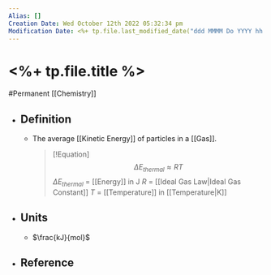 ```yaml
---
Alias: []
Creation Date: Wed October 12th 2022 05:32:34 pm 
Modification Date: <%+ tp.file.last_modified_date("ddd MMMM Do YYYY hh:mm:ss a") %>
---
```

# <%+ tp.file.title %>
#Permanent [[Chemistry]]

- ## Definition
	- The average [[Kinetic Energy]] of particles in a [[Gas]].
	  > [!Equation]
	  > $$\Delta E_{thermal}\approx RT$$
	  > $\Delta E_{thermal}$ = [[Energy]] in J
	  > $R$ = [[Ideal Gas Law|Ideal Gas Constant]]
	  > $T$ = [[Temperature]] in [[Temperature|K]]
- ## Units
	- $\frac{kJ}{mol}$
- ## Reference
